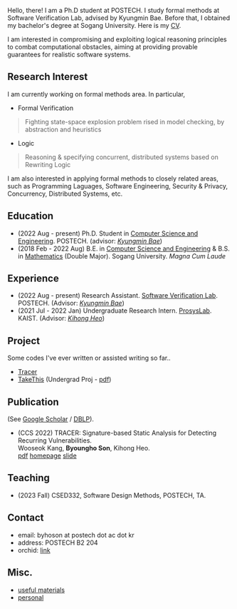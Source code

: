 Hello, there!
I am a Ph.D student at POSTECH. 
I study formal methods at Software Verification Lab, advised by Kyungmin Bae.
Before that, I obtained my bachelor's degree at Sogang University.
Here is my [CV](/asset/cv.pdf).

I am interested in compromising and exploiting logical reasoning principles to combat computational obstacles,
aiming at providing provable guarantees for realistic software systems.

## Research Interest
I am currently working on formal methods area. In particular,
* Formal Verification
> Fighting state-space explosion problem rised in model checking, by abstraction and heuristics
* Logic
> Reasoning & specifying concurrent, distributed systems based on Rewriting Logic

I am also interested in applying formal methods to closely related areas, such as
Programming Laguages, Software Engineering, Security & Privacy, Concurrency, Distributed Systems, etc.

## Education
* (2022 Aug - present) Ph.D. Student in [Computer Science and Engineering](https://cse.postech.ac.kr). POSTECH. 
  (advisor: [*Kyungmin Bae*](http://sv.postech.ac.kr/~kmbae))
* (2018 Feb - 2022 Aug)
  B.E. in [Computer Science and Engineering](https://cs.sogang.ac.kr/cs/index_new.html) 
  & B.S. in [Mathematics](https://math.sogang.ac.kr/math/index_new.html) (Double Major). 
  Sogang University. *Magna Cum Laude*

## Experience
* (2022 Aug - present) Research Assistant. [Software Verification Lab](http://sv.postech.ac.kr). 
  POSTECH. (Advisor: [*Kyungmin Bae*](http://sv.postech.ac.kr/~kmbae))
* (2021 Jul - 2022 Jan) Undergraduate Research Intern. [ProsysLab](https://prosys.kaist.ac.kr). 
  KAIST. (Advisor: [*Kihong Heo*](https://kihongheo.kaist.ac.kr))

## Project
Some codes I've ever written or assisted writing so far..
* [Tracer](https://prosys.kaist.ac.kr/tracer)
* [TakeThis](http://cscp2.sogang.ac.kr/CSE4187/index.php/TakeThis)
  (Undergrad Proj - [pdf](/asset/publications/TakeThis.pdf))

## Publication
(See [Google Scholar](https://scholar.google.com/citations?user=KjO0D04AAAAJ&hl=en) / [DBLP](https://dblp.org/pid/332/2908.html)).
* (CCS 2022) TRACER: Signature-based Static Analysis for Detecting Recurring Vulnerabilities. \
Wooseok Kang, **Byoungho Son**, Kihong Heo.\
[pdf](/asset/publications/ccs22.pdf)
[homepage](https://prosys.kaist.ac.kr/tracer)
[slide](https://prosys.kaist.ac.kr/publications/ccs22-slides.pdf)

## Teaching
* (2023 Fall) CSED332, Software Design Methods, POSTECH, TA.

## Contact
* email: byhoson at postech dot ac dot kr
* address: POSTECH B2 204
* orchid: [link](https://orcid.org/0000-0001-6482-1789)

## Misc.
* [useful materials](/archive.md)
* [personal](/personal.md)

